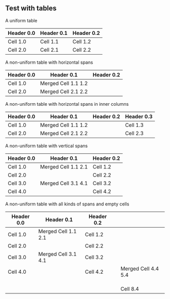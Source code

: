 ## Test with tables

A uniform table

| Header 0.0   | Header 0.1   | Header 0.2   |
|--------------|--------------|--------------|
| Cell 1.0     | Cell 1.1     | Cell 1.2     |
| Cell 2.0     | Cell 2.1     | Cell 2.2     |

A non-uniform table with horizontal spans

| Header 0.0   | Header 0.1          | Header 0.2   |
|--------------|---------------------|--------------|
| Cell 1.0     | Merged Cell 1.1 1.2 |              |
| Cell 2.0     | Merged Cell 2.1 2.2 |              |

A non-uniform table with horizontal spans in inner columns

| Header 0.0   | Header 0.1          | Header 0.2   | Header 0.3   |
|--------------|---------------------|--------------|--------------|
| Cell 1.0     | Merged Cell 1.1 1.2 |              | Cell 1.3     |
| Cell 2.0     | Merged Cell 2.1 2.2 |              | Cell 2.3     |

A non-uniform table with vertical spans

| Header 0.0   | Header 0.1          | Header 0.2   |
|--------------|---------------------|--------------|
| Cell 1.0     | Merged Cell 1.1 2.1 | Cell 1.2     |
| Cell 2.0     |                     | Cell 2.2     |
| Cell 3.0     | Merged Cell 3.1 4.1 | Cell 3.2     |
| Cell 4.0     |                     | Cell 4.2     |

A non-uniform table with all kinds of spans and empty cells

| Header 0.0   | Header 0.1          | Header 0.2   |    |                     |
|--------------|---------------------|--------------|----|---------------------|
| Cell 1.0     | Merged Cell 1.1 2.1 | Cell 1.2     |    |                     |
| Cell 2.0     |                     | Cell 2.2     |    |                     |
| Cell 3.0     | Merged Cell 3.1 4.1 | Cell 3.2     |    |                     |
| Cell 4.0     |                     | Cell 4.2     |    | Merged Cell 4.4 5.4 |
|              |                     |              |    |                     |
|              |                     |              |    |                     |
|              |                     |              |    |                     |
|              |                     |              |    | Cell 8.4            |